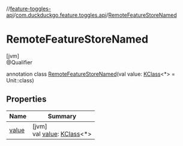 //[feature-toggles-api](../../../index.md)/[com.duckduckgo.feature.toggles.api](../index.md)/[RemoteFeatureStoreNamed](index.md)

# RemoteFeatureStoreNamed

[jvm]\
@Qualifier

annotation class [RemoteFeatureStoreNamed](index.md)(val value: [KClass](https://kotlinlang.org/api/latest/jvm/stdlib/kotlin.reflect/-k-class/index.html)&lt;*&gt; = Unit::class)

## Properties

| Name | Summary |
|---|---|
| [value](value.md) | [jvm]<br>val [value](value.md): [KClass](https://kotlinlang.org/api/latest/jvm/stdlib/kotlin.reflect/-k-class/index.html)&lt;*&gt; |
